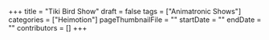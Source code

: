 +++
title = "Tiki Bird Show"
draft = false
tags = ["Animatronic Shows"]
categories = ["Heimotion"]
pageThumbnailFile = ""
startDate = ""
endDate = ""
contributors = []
+++
